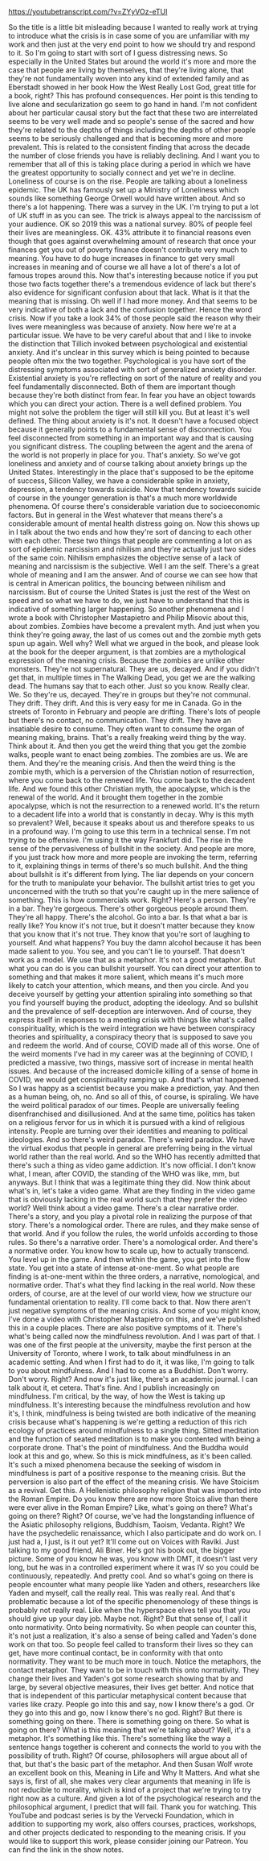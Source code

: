 https://youtubetranscript.com/?v=ZYyVOz-eTUI

 So the title is a little bit misleading because I wanted to really work at trying to introduce what the crisis is in case some of you are unfamiliar with my work and then just at the very end point to how we should try and respond to it. So I'm going to start with sort of I guess distressing news. So especially in the United States but around the world it's more and more the case that people are living by themselves, that they're living alone, that they're not fundamentally woven into any kind of extended family and as Eberstadt showed in her book How the West Really Lost God, great title for a book, right? This has profound consequences. Her point is this tending to live alone and secularization go seem to go hand in hand. I'm not confident about her particular causal story but the fact that these two are interrelated seems to be very well made and so people's sense of the sacred and how they're related to the depths of things including the depths of other people seems to be seriously challenged and that is becoming more and more prevalent. This is related to the consistent finding that across the decade the number of close friends you have is reliably declining. And I want you to remember that all of this is taking place during a period in which we have the greatest opportunity to socially connect and yet we're in decline. Loneliness of course is on the rise. People are talking about a loneliness epidemic. The UK has famously set up a Ministry of Loneliness which sounds like something George Orwell would have written about. And so there's a lot happening. There was a survey in the UK. I'm trying to put a lot of UK stuff in as you can see. The trick is always appeal to the narcissism of your audience. OK so 2019 this was a national survey. 80% of people feel their lives are meaningless. OK. 43% attribute it to financial reasons even though that goes against overwhelming amount of research that once your finances get you out of poverty finance doesn't contribute very much to meaning. You have to do huge increases in finance to get very small increases in meaning and of course we all have a lot of there's a lot of famous tropes around this. Now that's interesting because notice if you put those two facts together there's a tremendous evidence of lack but there's also evidence for significant confusion about that lack. What is it that the meaning that is missing. Oh well if I had more money. And that seems to be very indicative of both a lack and the confusion together. Hence the word crisis. Now if you take a look 34% of those people said the reason why their lives were meaningless was because of anxiety. Now here we're at a particular issue. We have to be very careful about that and I like to invoke the distinction that Tillich invoked between psychological and existential anxiety. And it's unclear in this survey which is being pointed to because people often mix the two together. Psychological is you have sort of the distressing symptoms associated with sort of generalized anxiety disorder. Existential anxiety is you're reflecting on sort of the nature of reality and you feel fundamentally disconnected. Both of them are important though because they're both distinct from fear. In fear you have an object towards which you can direct your action. There is a well defined problem. You might not solve the problem the tiger will still kill you. But at least it's well defined. The thing about anxiety is it's not. It doesn't have a focused object because it generally points to a fundamental sense of disconnection. You feel disconnected from something in an important way and that is causing you significant distress. The coupling between the agent and the arena of the world is not properly in place for you. That's anxiety. So we've got loneliness and anxiety and of course talking about anxiety brings up the United States. Interestingly in the place that's supposed to be the epitome of success, Silicon Valley, we have a considerable spike in anxiety, depression, a tendency towards suicide. Now that tendency towards suicide of course in the younger generation is that's a much more worldwide phenomena. Of course there's considerable variation due to socioeconomic factors. But in general in the West whatever that means there's a considerable amount of mental health distress going on. Now this shows up in I talk about the two ends and how they're sort of dancing to each other with each other. These two things that people are commenting a lot on as sort of epidemic narcissism and nihilism and they're actually just two sides of the same coin. Nihilism emphasizes the objective sense of a lack of meaning and narcissism is the subjective. Well I am the self. There's a great whole of meaning and I am the answer. And of course we can see how that is central in American politics, the bouncing between nihilism and narcissism. But of course the United States is just the rest of the West on speed and so what we have to do, we just have to understand that this is indicative of something larger happening. So another phenomena and I wrote a book with Christopher Mastapietro and Philip Misovic about this, about zombies. Zombies have become a prevalent myth. And just when you think they're going away, the last of us comes out and the zombie myth gets spun up again. Well why? Well what we argued in the book, and please look at the book for the deeper argument, is that zombies are a mythological expression of the meaning crisis. Because the zombies are unlike other monsters. They're not supernatural. They are us, decayed. And if you didn't get that, in multiple times in The Walking Dead, you get we are the walking dead. The humans say that to each other. Just so you know. Really clear. We. So they're us, decayed. They're in groups but they're not communal. They drift. They drift. And this is very easy for me in Canada. Go in the streets of Toronto in February and people are drifting. There's lots of people but there's no contact, no communication. They drift. They have an insatiable desire to consume. They often want to consume the organ of meaning making, brains. That's a really freaking weird thing by the way. Think about it. And then you get the weird thing that you get the zombie walks, people want to enact being zombies. The zombies are us. We are them. And they're the meaning crisis. And then the weird thing is the zombie myth, which is a perversion of the Christian notion of resurrection, where you come back to the renewed life. You come back to the decadent life. And we found this other Christian myth, the apocalypse, which is the renewal of the world. And it brought them together in the zombie apocalypse, which is not the resurrection to a renewed world. It's the return to a decadent life into a world that is constantly in decay. Why is this myth so prevalent? Well, because it speaks about us and therefore speaks to us in a profound way. I'm going to use this term in a technical sense. I'm not trying to be offensive. I'm using it the way Frankfurt did. The rise in the sense of the pervasiveness of bullshit in the society. And people are more, if you just track how more and more people are invoking the term, referring to it, explaining things in terms of there's so much bullshit. And the thing about bullshit is it's different from lying. The liar depends on your concern for the truth to manipulate your behavior. The bullshit artist tries to get you unconcerned with the truth so that you're caught up in the mere salience of something. This is how commercials work. Right? Here's a person. They're in a bar. They're gorgeous. There's other gorgeous people around them. They're all happy. There's the alcohol. Go into a bar. Is that what a bar is really like? You know it's not true, but it doesn't matter because they know that you know that it's not true. They know that you're sort of laughing to yourself. And what happens? You buy the damn alcohol because it has been made salient to you. You see, and you can't lie to yourself. That doesn't work as a model. We use that as a metaphor. It's not a good metaphor. But what you can do is you can bullshit yourself. You can direct your attention to something and that makes it more salient, which means it's much more likely to catch your attention, which means, and then you circle. And you deceive yourself by getting your attention spiraling into something so that you find yourself buying the product, adopting the ideology. And so bullshit and the prevalence of self-deception are interwoven. And of course, they express itself in responses to a meeting crisis with things like what's called conspirituality, which is the weird integration we have between conspiracy theories and spirituality, a conspiracy theory that is supposed to save you and redeem the world. And of course, COVID made all of this worse. One of the weird moments I've had in my career was at the beginning of COVID, I predicted a massive, two things, massive sort of increase in mental health issues. And because of the increased domicile killing of a sense of home in COVID, we would get conspirituality ramping up. And that's what happened. So I was happy as a scientist because you make a prediction, yay. And then as a human being, oh, no. And so all of this, of course, is spiraling. We have the weird political paradox of our times. People are universally feeling disenfranchised and disillusioned. And at the same time, politics has taken on a religious fervor for us in which it is pursued with a kind of religious intensity. People are turning over their identities and meaning to political ideologies. And so there's weird paradox. There's weird paradox. We have the virtual exodus that people in general are preferring being in the virtual world rather than the real world. And so the WHO has recently admitted that there's such a thing as video game addiction. It's now official. I don't know what, I mean, after COVID, the standing of the WHO was like, mm, but anyways. But I think that was a legitimate thing they did. Now think about what's in, let's take a video game. What are they finding in the video game that is obviously lacking in the real world such that they prefer the video world? Well think about a video game. There's a clear narrative order. There's a story, and you play a pivotal role in realizing the purpose of that story. There's a nomological order. There are rules, and they make sense of that world. And if you follow the rules, the world unfolds according to those rules. So there's a narrative order. There's a nomological order. And there's a normative order. You know how to scale up, how to actually transcend. You level up in the game. And then within the game, you get into the flow state. You get into a state of intense at-one-ment. So what people are finding is at-one-ment within the three orders, a narrative, nomological, and normative order. That's what they find lacking in the real world. Now these orders, of course, are at the level of our world view, how we structure our fundamental orientation to reality. I'll come back to that. Now there aren't just negative symptoms of the meaning crisis. And some of you might know, I've done a video with Christopher Mastapietro on this, and we've published this in a couple places. There are also positive symptoms of it. There's what's being called now the mindfulness revolution. And I was part of that. I was one of the first people at the university, maybe the first person at the University of Toronto, where I work, to talk about mindfulness in an academic setting. And when I first had to do it, it was like, I'm going to talk to you about mindfulness. And I had to come as a Buddhist. Don't worry. Don't worry. Right? And now it's just like, there's an academic journal. I can talk about it, et cetera. That's fine. And I publish increasingly on mindfulness. I'm critical, by the way, of how the West is taking up mindfulness. It's interesting because the mindfulness revolution and how it's, I think, mindfulness is being twisted are both indicative of the meaning crisis because what's happening is we're getting a reduction of this rich ecology of practices around mindfulness to a single thing. Sitted meditation and the function of seated meditation is to make you contented with being a corporate drone. That's the point of mindfulness. And the Buddha would look at this and go, whew. So this is mick mindfulness, as it's been called. It's such a mixed phenomena because the seeking of wisdom in mindfulness is part of a positive response to the meaning crisis. But the perversion is also part of the effect of the meaning crisis. We have Stoicism as a revival. Get this. A Hellenistic philosophy religion that was imported into the Roman Empire. Do you know there are now more Stoics alive than there were ever alive in the Roman Empire? Like, what's going on there? What's going on there? Right? Of course, we've had the longstanding influence of the Asiatic philosophy religions, Buddhism, Taoism, Vedanta. Right? We have the psychedelic renaissance, which I also participate and do work on. I just had a, I just, is it out yet? It'll come out on Voices with Raviki. Just talking to my good friend, Ali Biner. He's got his book out, the bigger picture. Some of you know he was, you know with DMT, it doesn't last very long, but he was in a controlled experiment where it was IV so you could be continuously, repeatedly. And pretty cool. And so what's going on there is people encounter what many people like Yaden and others, researchers like Yaden and myself, call the really real. This was really real. And that's problematic because a lot of the specific phenomenology of these things is probably not really real. Like when the hyperspace elves tell you that you should give up your day job. Maybe not. Right? But that sense of, I call it onto normativity. Onto being normativity. So when people can counter this, it's not just a realization, it's also a sense of being called and Yaden's done work on that too. So people feel called to transform their lives so they can get, have more continual contact, be in conformity with that onto normativity. They want to be much more in touch. Notice the metaphors, the contact metaphor. They want to be in touch with this onto normativity. They change their lives and Yaden's got some research showing that by and large, by several objective measures, their lives get better. And notice that that is independent of this particular metaphysical content because that varies like crazy. People go into this and say, now I know there's a god. Or they go into this and go, now I know there's no god. Right? But there is something going on there. There is something going on there. So what is going on there? What is this meaning that we're talking about? Well, it's a metaphor. It's something like this. There's something like the way a sentence hangs together is coherent and connects the world to you with the possibility of truth. Right? Of course, philosophers will argue about all of that, but that's the basic part of the metaphor. And then Susan Wolf wrote an excellent book on this, Meaning in Life and Why It Matters. And what she says is, first of all, she makes very clear arguments that meaning in life is not reducible to morality, which is kind of a project that we're trying to try right now as a culture. And given a lot of the psychological research and the philosophical argument, I predict that will fail. Thank you for watching. This YouTube and podcast series is by the Vervecki Foundation, which in addition to supporting my work, also offers courses, practices, workshops, and other projects dedicated to responding to the meaning crisis. If you would like to support this work, please consider joining our Patreon. You can find the link in the show notes.